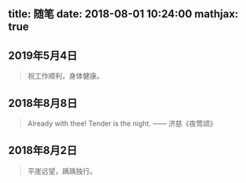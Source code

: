 title: 随笔
date: 2018-08-01 10:24:00
mathjax: true
---

## 2019年5月4日
> 祝工作顺利，身体健康。

## 2018年8月8日
> Already with thee! Tender is the night. —— 济慈《夜莺颂》

## 2018年8月2日
> 平崖远望，踽踽独行。
